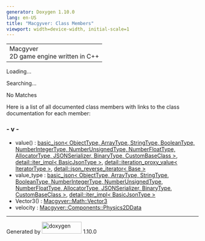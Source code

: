 ```yaml
---
generator: Doxygen 1.10.0
lang: en-US
title: "Macgyver: Class Members"
viewport: width=device-width, initial-scale=1
---
```


<div id="top">

<div id="titlearea">

<table data-cellspacing="0" data-cellpadding="0">
<colgroup>
<col style="width: 100%" />
</colgroup>
<tbody>
<tr id="projectrow" class="odd">
<td id="projectalign"><div id="projectname">
Macgyver
</div>
<div id="projectbrief">
2D game engine written in C++
</div></td>
</tr>
</tbody>
</table>

</div>

<div id="main-nav">

</div>

</div>

<div id="MSearchSelectWindow"
onmouseover="return searchBox.OnSearchSelectShow()"
onmouseout="return searchBox.OnSearchSelectHide()"
onkeydown="return searchBox.OnSearchSelectKey(event)">

</div>

<div id="MSearchResultsWindow">

<div id="MSearchResults">

<div class="SRPage">

<div id="SRIndex">

<div id="SRResults">

</div>

<div id="Loading" class="SRStatus">

Loading...

</div>

<div id="Searching" class="SRStatus">

Searching...

</div>

<div id="NoMatches" class="SRStatus">

No Matches

</div>

</div>

</div>

</div>

</div>

<div class="contents">

<div class="textblock">

Here is a list of all documented class members with links to the class
documentation for each member:

</div>

### <span id="index_v"></span>- v -

- value() : <a href="classbasic__json.html#a80c2436388fd16a1529ce9afce8229ef"
  class="el">basic_json&lt; ObjectType, ArrayType, StringType,
  BooleanType, NumberIntegerType, NumberUnsignedType, NumberFloatType,
  AllocatorType, JSONSerializer, BinaryType, CustomBaseClass &gt;</a>,
  <a
  href="classdetail_1_1iter__impl.html#a96557c87bc9b3adf6aa0b1a6b6209525"
  class="el">detail::iter_impl&lt; BasicJsonType &gt;</a>, <a
  href="classdetail_1_1iteration__proxy__value.html#aac08993af9f4f0bf3d058b4beae36a45"
  class="el">detail::iteration_proxy_value&lt; IteratorType &gt;</a>, <a
  href="classdetail_1_1json__reverse__iterator.html#a90132b4589e7b8c6cfdf4e25e1c311fe"
  class="el">detail::json_reverse_iterator&lt; Base &gt;</a>
- value_type : <a href="classbasic__json.html#a0d9e6a7acee2992e310ea21a7b59c67a"
  class="el">basic_json&lt; ObjectType, ArrayType, StringType,
  BooleanType, NumberIntegerType, NumberUnsignedType, NumberFloatType,
  AllocatorType, JSONSerializer, BinaryType, CustomBaseClass &gt;</a>,
  <a
  href="classdetail_1_1iter__impl.html#ab6c453d3fea1df38fa45fd4f97ea42df"
  class="el">detail::iter_impl&lt; BasicJsonType &gt;</a>
- Vector3() : <a
  href="class_macgyver_1_1_math_1_1_vector3.html#a61fb1b28cf667c8ef1a90bcd8b405b15"
  class="el">Macgyver::Math::Vector3</a>
- velocity : <a
  href="struct_macgyver_1_1_components_1_1_physics2_d_data.html#a49b740b9e64f003a32e0e5049cb2dc3c"
  class="el">Macgyver::Components::Physics2DData</a>

</div>

------------------------------------------------------------------------

<span class="small">Generated
by [<img src="doxygen.svg" class="footer" width="104" height="31"
alt="doxygen" />](https://www.doxygen.org/index.html) 1.10.0</span>
